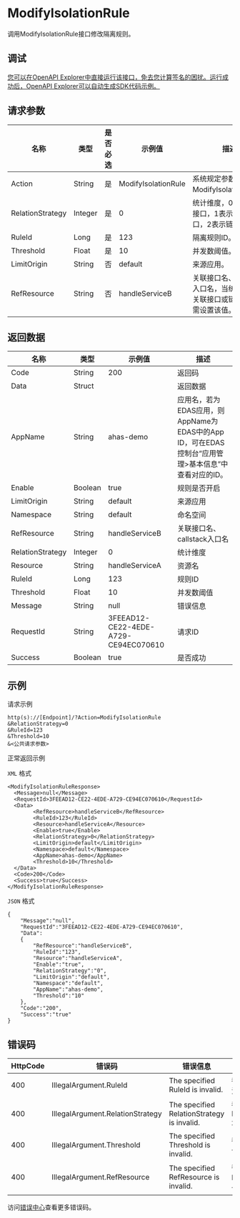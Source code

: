 # ModifyIsolationRule

调用ModifyIsolationRule接口修改隔离规则。

## 调试

[您可以在OpenAPI Explorer中直接运行该接口，免去您计算签名的困扰。运行成功后，OpenAPI Explorer可以自动生成SDK代码示例。](https://api.aliyun.com/#product=ahas-openapi&api=ModifyIsolationRule&type=RPC&version=2019-09-01)

## 请求参数

|名称|类型|是否必选|示例值|描述|
|--|--|----|---|--|
|Action|String|是|ModifyIsolationRule|系统规定参数。取值：ModifyIsolationRule。 |
|RelationStrategy|Integer|是|0|统计维度，0表示当前接口，1表示关联接口，2表示链路入口。 |
|RuleId|Long|是|123|隔离规则ID。 |
|Threshold|Float|是|10|并发数阈值。 |
|LimitOrigin|String|否|default|来源应用。 |
|RefResource|String|否|handleServiceB|关联接口名、callstack入口名，当统计维度为关联接口或链路入口时需设置该值。 |

## 返回数据

|名称|类型|示例值|描述|
|--|--|---|--|
|Code|String|200|返回码 |
|Data|Struct| |返回数据 |
|AppName|String|ahas-demo|应用名，若为EDAS应用，则AppName为EDAS中的App ID，可在EDAS控制台“应用管理\>基本信息”中查看对应的ID。 |
|Enable|Boolean|true|规则是否开启 |
|LimitOrigin|String|default|来源应用 |
|Namespace|String|default|命名空间 |
|RefResource|String|handleServiceB|关联接口名、callstack入口名 |
|RelationStrategy|Integer|0|统计维度 |
|Resource|String|handleServiceA|资源名 |
|RuleId|Long|123|规则ID |
|Threshold|Float|10|并发数阈值 |
|Message|String|null|错误信息 |
|RequestId|String|3FEEAD12-CE22-4EDE-A729-CE94EC070610|请求ID |
|Success|Boolean|true|是否成功 |

## 示例

请求示例

```
http(s)://[Endpoint]/?Action=ModifyIsolationRule
&RelationStrategy=0
&RuleId=123
&Threshold=10
&<公共请求参数>
```

正常返回示例

`XML` 格式

```
<ModifyIsolationRuleResponse>
  <Message>null</Message>
  <RequestId>3FEEAD12-CE22-4EDE-A729-CE94EC070610</RequestId>
  <Data>
        <RefResource>handleServiceB</RefResource>
        <RuleId>123</RuleId>
        <Resource>handleServiceA</Resource>
        <Enable>true</Enable>
        <RelationStrategy>0</RelationStrategy>
        <LimitOrigin>default</LimitOrigin>
        <Namespace>default</Namespace>
        <AppName>ahas-demo</AppName>
        <Threshold>10</Threshold>
  </Data>
  <Code>200</Code>
  <Success>true</Success>
</ModifyIsolationRuleResponse>
```

`JSON` 格式

```
{
    "Message":"null",
    "RequestId":"3FEEAD12-CE22-4EDE-A729-CE94EC070610",
    "Data":
    {
        "RefResource":"handleServiceB",
        "RuleId":"123",
        "Resource":"handleServiceA",
        "Enable":"true",
        "RelationStrategy":"0",
        "LimitOrigin":"default",
        "Namespace":"default",
        "AppName":"ahas-demo",
        "Threshold":"10"
    },
    "Code":"200",
    "Success":"true"
}
```

## 错误码

|HttpCode|错误码|错误信息|描述|
|--------|---|----|--|
|400|IllegalArgument.RuleId|The specified RuleId is invalid.|参数RuleId不合法|
|400|IllegalArgument.RelationStrategy|The specified RelationStrategy is invalid.|参数RelationStrategy不合法|
|400|IllegalArgument.Threshold|The specified Threshold is invalid.|参数Threshold不合法|
|400|IllegalArgument.RefResource|The specified RefResource is invalid.|参数RefResource不合法|

访问[错误中心](https://error-center.aliyun.com/status/product/ahas-openapi)查看更多错误码。

